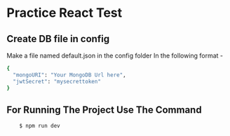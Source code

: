 # Practice React Test

## Create DB file in config
 Make a file named default.json in the config folder
 In the following format -
 
```sh
{
  "mongoURI": "Your MongoDB Url here",
  "jwtSecret": "mysecrettoken"
}
```


## For Running The Project Use The Command

```sh
    $ npm run dev
```
